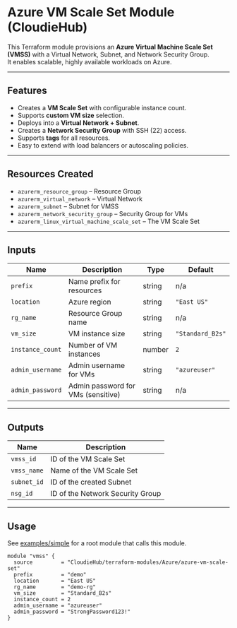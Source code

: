 # Azure VM Scale Set Module (CloudieHub)

This Terraform module provisions an **Azure Virtual Machine Scale Set (VMSS)** with a Virtual Network, Subnet, and Network Security Group.  
It enables scalable, highly available workloads on Azure.

---

## Features
- Creates a **VM Scale Set** with configurable instance count.  
- Supports **custom VM size** selection.  
- Deploys into a **Virtual Network + Subnet**.  
- Creates a **Network Security Group** with SSH (22) access.  
- Supports **tags** for all resources.  
- Easy to extend with load balancers or autoscaling policies.

---

## Resources Created
- `azurerm_resource_group` – Resource Group  
- `azurerm_virtual_network` – Virtual Network  
- `azurerm_subnet` – Subnet for VMSS  
- `azurerm_network_security_group` – Security Group for VMs  
- `azurerm_linux_virtual_machine_scale_set` – The VM Scale Set  

---

## Inputs
| Name             | Description                          | Type   | Default              |
|------------------|--------------------------------------|--------|----------------------|
| `prefix`         | Name prefix for resources            | string | n/a                  |
| `location`       | Azure region                         | string | `"East US"`          |
| `rg_name`        | Resource Group name                  | string | n/a                  |
| `vm_size`        | VM instance size                     | string | `"Standard_B2s"`     |
| `instance_count` | Number of VM instances               | number | `2`                  |
| `admin_username` | Admin username for VMs               | string | `"azureuser"`        |
| `admin_password` | Admin password for VMs (sensitive)   | string | n/a                  |

---

## Outputs
| Name          | Description                   |
|---------------|-------------------------------|
| `vmss_id`     | ID of the VM Scale Set        |
| `vmss_name`   | Name of the VM Scale Set      |
| `subnet_id`   | ID of the created Subnet      |
| `nsg_id`      | ID of the Network Security Group |

---

## Usage
See [examples/simple](./examples/simple) for a root module that calls this module.

```hcl
module "vmss" {
  source         = "CloudieHub/terraform-modules/Azure/azure-vm-scale-set"
  prefix         = "demo"
  location       = "East US"
  rg_name        = "demo-rg"
  vm_size        = "Standard_B2s"
  instance_count = 2
  admin_username = "azureuser"
  admin_password = "StrongPassword123!"
}
